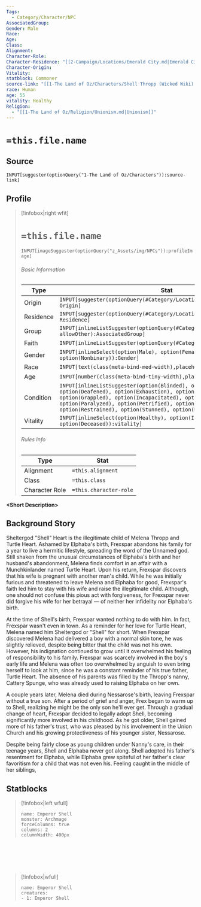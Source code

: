 ```yaml
---
Tags:
  - Category/Character/NPC
AssociatedGroup: 
Gender: Male
Race: 
Age: 
Class: 
Alignment: 
Character-Role: 
Character-Residence: "[[2-Campaign/Locations/Emerald City.md|Emerald City]]"
Character-Origin: 
Vitality: 
statblock: Commoner
source-link: "[[1-The Land of Oz/Characters/Shell Thropp (Wicked Wiki).md|Shell Thropp (Wicked Wiki)]]"
race: Human
age: 55
vitality: Healthy
Religion:
  - "[[1-The Land of Oz/Religion/Unionism.md|Unionism]]"
---
```




# `=this.file.name`

## Source
`INPUT[suggester(optionQuery("1-The Land of Oz/Characters")):source-link]`

## Profile

> [!infobox|right wfit]
> # `=this.file.name`
> `INPUT[imageSuggester(optionQuery("z_Assets/img/NPCs")):profileImage]`
> ###### Basic Information
> Type |  Stat |
> ---|---|
> Origin | `INPUT[suggester(optionQuery(#Category/Location/Settlement)):Character-Origin]` |
> Residence | `INPUT[suggester(optionQuery(#Category/Location/Settlement)):Character-Residence]` |
> Group  | `INPUT[inlineListSuggester(optionQuery(#Category/Group), allowOther):AssociatedGroup]`|
> Faith  | `INPUT[inlineListSuggester(optionQuery(#Category/Religion)):Religion]`|
> Gender | `INPUT[inlineSelect(option(Male), option(Female), option(Nonbinary)):Gender]` |
> Race | `INPUT[text(class(meta-bind-med-width),placeholder(Race)):race]` |
> Age | `INPUT[number(class(meta-bind-tiny-width),placeholder(Age)):age]` |
> Condition | `INPUT[inlineListSuggester(option(Blinded), option(Charmed), option(Deafened), option(Exhaustion), option(Frightened), option(Grappled), option(Incapacitated), option(Invisible), option(Paralyzed), option(Petrified), option(Poisoned), option(Prone), option(Restrained), option(Stunned), option(Unconscious)):condition]`  |
> Vitality | `INPUT[inlineSelect(option(Healthy), option(Injured), option(Sick), option(Deceased)):vitality]` |
> ###### Rules Info
> Type |  Stat |
> ---|---|
> Alignment | `=this.alignment` |
> Class | `=this.class` |
> Character Role | `=this.character-role` |

**\<Short Description\>**

## Background Story

Sheltergod "Shell" Heart is the illegitimate child of Melena Thropp and Turtle Heart. Ashamed by Elphaba's birth, Frexspar abandons his family for a year to live a hermitic lifestyle, spreading the word of the Unnamed god. Still shaken from the unusual circumstances of Elphaba's birth and her husband's abandonment, Melena finds comfort in an affair with a Munchkinlander named Turtle Heart. Upon his return, Frexspar discovers that his wife is pregnant with another man's child. While he was initially furious and threatened to leave Melena and Elphaba for good, Frexspar's faith led him to stay with his wife and raise the illegitimate child. Although, one should not confuse this pious act with forgiveness, for Frexspar never did forgive his wife for her betrayal — of neither her infidelity nor Elphaba's birth. 

At the time of Shell's birth, Frexspar wanted nothing to do with him. In fact, Frexspar wasn't even in town. As a reminder for her love for Turtle Heart, Melena named him Sheltergod or "Shell" for short. When Frexspar discovered Melena had delivered a boy with a normal skin tone, he was slightly relieved, despite being bitter that the child was not his own. However, his indignation continued to grow until it overwhelmed his feeling of responsibility to his family. Frexspar was scarcely involved in the boy's early life and Melena was often too overwhelmed by anguish to even bring herself to look at him, since he was a constant reminder of his true father, Turtle Heart. The absence of his parents was filled by the Thropp's nanny, Cattery Spunge, who was already used to raising Elphaba on her own.

A couple years later, Melena died during Nessarose's birth, leaving Frexspar without a true son. After a period of grief and anger, Frex began to warm up to Shell, realizing he might be the only son he'll ever get. Through a gradual change of heart, Frexspar decided to legally adopt Shell, becoming significantly more involved in his childhood. As he got older, Shell gained more of his father's trust, who was pleased by his involvement in the Union Church and his growing protectiveness of his younger sister, Nessarose. 

Despite being fairly close as young children under Nanny's care, in their teenage years, Shell and Elphaba never got along. Shell adopted his father's resentment for Elphaba, while Elphaba grew spiteful of her father's clear favoritism for a child that was not even his. Feeling caught in the middle of her siblings, 

## Statblocks
> [!infobox|left wfull]
> ```statblock
> name: Emperor Shell
> monster: Archmage 
> forceColumns: true
> columns: 2
> columnWidth: 400px
> ```

<br><br><br><br>

> [!infobox|wfull]
>```encounter-table
>name: Emperor Shell
>creatures:
> - 1: Emperor Shell
>```